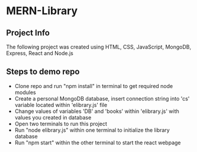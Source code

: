 # MERN-Library

## Project Info
The following project was created using HTML, CSS, JavaScript, MongoDB, Express, React and Node.js 


## Steps to demo repo
* Clone repo and run "npm install" in terminal to get required node modules
* Create a personal MongoDB database, insert connection string into 'cs' variable located within 'elibrary.js' file
* Change values of variables 'DB' and 'books' within 'elibrary.js' with values you created in database
* Open two terminals to run this project
* Run "node elibrary.js" within one terminal to initialize the library database
* Run "npm start" within the other terminal to start the react webpage
